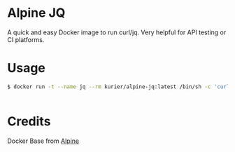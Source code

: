 # Alpine JQ

A quick and easy Docker image to run curl/jq. Very helpful for API testing or CI platforms.

# Usage

```bash
$ docker run -t --name jq --rm kurier/alpine-jq:latest /bin/sh -c 'curl -sSL --header "TOKEN" -X GET "http://apiurl.io/" -H "accept: application/json" | jq .name'
  
```

# Credits

Docker Base from [Alpine](https://hub.docker.com/_/alpine/)
